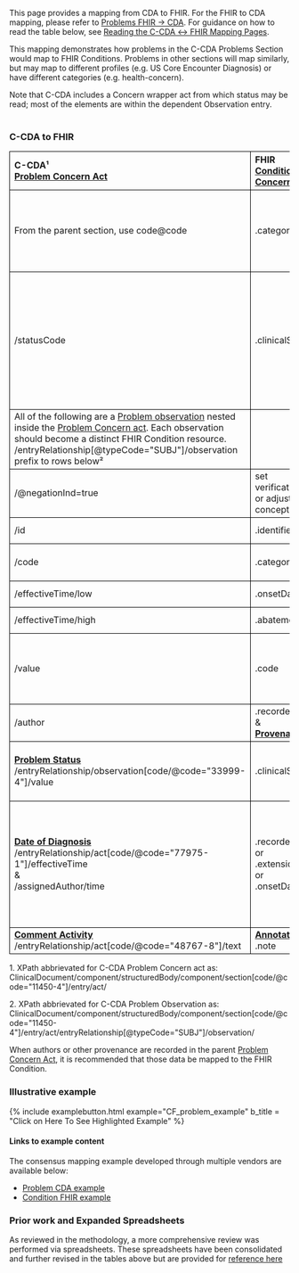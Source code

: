 <style>
td, th {
   border: 1px solid black!important;
}
</style>

This page provides a mapping from CDA to FHIR. For the FHIR to CDA mapping, please refer to [Problems FHIR → CDA](./FC-problems.html). For guidance on how to read the table below, see [Reading the C-CDA ↔ FHIR Mapping Pages](./mappingGuidance.html).

This mapping demonstrates how problems in the C-CDA Problems Section would map to FHIR Conditions. Problems in other sections will map similarly, but may map to different profiles (e.g. US Core Encounter Diagnosis) or have different categories (e.g. health-concern).

Note that C-CDA includes a Concern wrapper act from which status may be read; most of the elements are within the dependent Observation entry.
<br />
<br />
### C-CDA to FHIR

|C-CDA¹<br/>[Problem Concern Act](https://hl7.org/cda/stds/ccda/draft1/StructureDefinition-2.16.840.1.113883.10.20.22.4.3.html)|FHIR<br/>[Condition and Health Concern](https://hl7.org/fhir/us/core/StructureDefinition-us-core-condition-problems-health-concerns.html)|Transform Steps|
|:----|:----|:----|
|From the parent section, use code@code|.category|[CDA section → FHIR category](ConceptMap-CF-ProblemCategory.html)<br/>**Note:** The section of a Problem Observation affects its FHIR category.|
|/statusCode|.clinicalStatus|For more information on how status is managed in Problem Concern Act wrapper, refer to [C-CDA guidance, see 5.2.6.1](https://www.hl7.org/implement/standards/product_brief.cfm?product_id=447)<br/>Also see Status entryRelationship mapping below|
|All of the following are a [Problem observation](http://hl7.org/cda/stds/ccda/draft1/StructureDefinition-2.16.840.1.113883.10.20.22.4.4.html) nested inside the [Problem Concern act](https://hl7.org/cda/stds/ccda/draft1/StructureDefinition-2.16.840.1.113883.10.20.22.4.3.html). Each observation should become a distinct FHIR Condition resource. <br/>/entryRelationship[@typeCode="SUBJ"]/observation prefix to rows below²|||
|/@negationInd=true|set verificationStatus="refuted" or adjust .code for negated concept| 
|/id|.identifier|[CDA id ↔ FHIR identifier](mappingGuidance.html#cda-id--fhir-identifier)|
|/code |.category|[CDA coding ↔ FHIR CodeableConcept](mappingGuidance.html#cda-coding--fhir-codeableconcept)|
|/effectiveTime/low|.onsetDateTime|[CDA ↔ FHIR Time/Dates](mappingGuidance.html#cda--fhir-timedates)|
|/effectiveTime/high|.abatementDateTime|[CDA ↔ FHIR Time/Dates](mappingGuidance.html#cda--fhir-timedates)|
|/value|.code|**Constraint:** When CDA negation is absent or false<br/>[CDA coding ↔ FHIR CodeableConcept](mappingGuidance.html#cda-coding--fhir-codeableconcept)|
|/author|.recorder<br/>&<br/>**[Provenance](http://hl7.org/fhir/us/core/StructureDefinition-us-core-procedure.html)**|[CDA ↔ FHIR Provenance](mappingGuidance.html#cda--fhir-provenance)|
|**[Problem Status](http://hl7.org/cda/stds/ccda/draft1/StructureDefinition-2.16.840.1.113883.10.20.22.4.6.html)**<br/>/entryRelationship/observation[code/@code="33999-4"]/value|.clinicalStatus|[CDA Problem Status Observation value → FHIR clinicalStatus](./ConceptMap-CF-ProblemStatus.html)|
|**[Date of Diagnosis](https://www.hl7.org/ccdasearch/templates/2.16.840.1.113883.10.20.22.4.502.html)**<br/>/entryRelationship/act[code/@code="77975-1"]/effectiveTime<br/>&<br/>/assignedAuthor/time|.recordedDate<br/>or<br/>.extension:assertedDate<br/>or<br/>.onsetDate|[CDA ↔ FHIR Time/Dates](mappingGuidance.html#cda--fhir-timedates)<br/>There is no single location in Condition that represents date of diagnosis. See **[US CORE Condition](https://hl7.org/fhir/us/core/StructureDefinition-us-core-condition-problems-health-concerns.html#mandatory-and-must-support-data-elements)** for additional guidance|
|**[Comment Activity](http://hl7.org/cda/stds/ccda/draft1/StructureDefinition-2.16.840.1.113883.10.20.22.4.64.html)**<br/>/entryRelationship/act[code/@code="48767-8"]/text|**[Annotation](https://hl7.org/fhir/datatypes.html#Annotation)**<br/>.note||

1\. XPath abbrievated for C-CDA Problem Concern act as: <br/> ClinicalDocument/component/structuredBody/component/section[code/@code="11450-4"]/entry/act/

2\. XPath abbrievated for C-CDA Problem Observation as: <br/> ClinicalDocument/component/structuredBody/component/section[code/@code="11450-4"]/entry/act/entryRelationship[@typeCode="SUBJ"]/observation/

When authors or other provenance are recorded in the parent [Problem Concern Act](http://hl7.org/cda/stds/ccda/draft1/StructureDefinition-2.16.840.1.113883.10.20.22.4.3.html), it is recommended that those data be mapped to the FHIR Condition. 

### Illustrative example

{% include examplebutton.html example="CF_problem_example" b_title = "Click on Here To See Highlighted Example" %}

#### Links to example content

The consensus mapping example developed through multiple vendors are available below:
* [Problem CDA example](./Binary-CF-problem.html)
* [Condition FHIR example](./Condition-CF-problem.html)

### Prior work and Expanded Spreadsheets

As reviewed in the methodology, a more comprehensive review was performed via spreadsheets. These spreadsheets have been consolidated and further revised in the tables above but are provided for [reference here](https://github.com/HL7/ccda-on-fhir/blob/Feb2023/mappings/CF/CCDA-FHIR%20Problem-Condition.csv) 